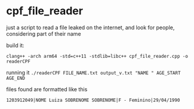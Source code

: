 # cpf_file_reader
just a script to read a file leaked on the internet, and look for people, considering part of their name

build it:

`clang++ -arch arm64 -std=c++11 -stdlib=libc++ cpf_file_reader.cpp -o readerCPF`

running it
`./readerCPF FILE_NAME.txt output_v.txt "NAME " AGE_START AGE_END`

files found are formatted like this

`1203912049|NOME Luiza SOBRENOME SOBRENOME|F - Feminino|29/04/1990`
